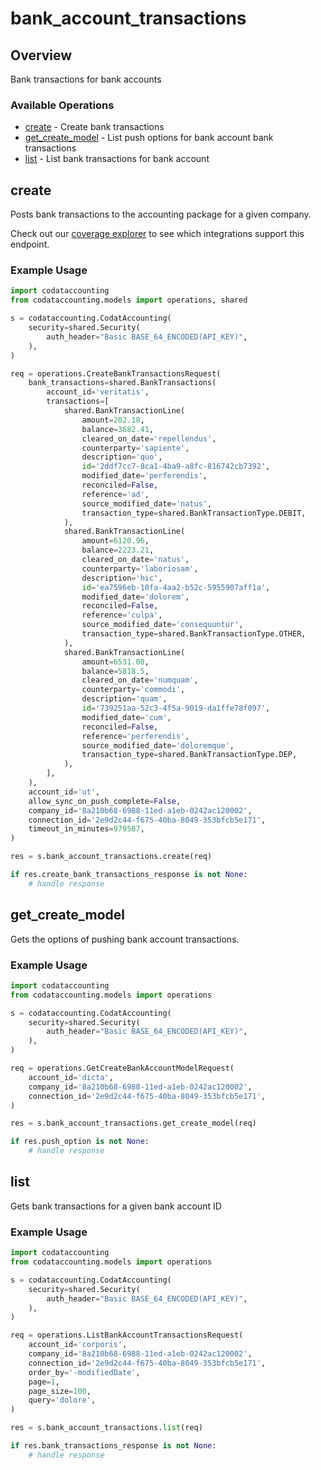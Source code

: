 # bank_account_transactions

## Overview

Bank transactions for bank accounts

### Available Operations

* [create](#create) - Create bank transactions
* [get_create_model](#get_create_model) - List push options for bank account bank transactions
* [list](#list) - List bank transactions for bank account

## create

Posts bank transactions to the accounting package for a given company.

Check out our [coverage explorer](https://knowledge.codat.io/supported-features/accounting?view=tab-by-data-type&dataType=bankTransactions) to see which integrations support this endpoint.

### Example Usage

```python
import codataccounting
from codataccounting.models import operations, shared

s = codataccounting.CodatAccounting(
    security=shared.Security(
        auth_header="Basic BASE_64_ENCODED(API_KEY)",
    ),
)

req = operations.CreateBankTransactionsRequest(
    bank_transactions=shared.BankTransactions(
        account_id='veritatis',
        transactions=[
            shared.BankTransactionLine(
                amount=202.18,
                balance=3682.41,
                cleared_on_date='repellendus',
                counterparty='sapiente',
                description='quo',
                id='2ddf7cc7-8ca1-4ba9-a8fc-816742cb7392',
                modified_date='perferendis',
                reconciled=False,
                reference='ad',
                source_modified_date='natus',
                transaction_type=shared.BankTransactionType.DEBIT,
            ),
            shared.BankTransactionLine(
                amount=6120.96,
                balance=2223.21,
                cleared_on_date='natus',
                counterparty='laboriosam',
                description='hic',
                id='ea7596eb-10fa-4aa2-b52c-5955907aff1a',
                modified_date='dolorem',
                reconciled=False,
                reference='culpa',
                source_modified_date='consequuntur',
                transaction_type=shared.BankTransactionType.OTHER,
            ),
            shared.BankTransactionLine(
                amount=6531.08,
                balance=5818.5,
                cleared_on_date='numquam',
                counterparty='commodi',
                description='quam',
                id='739251aa-52c3-4f5a-9019-da1ffe78f097',
                modified_date='cum',
                reconciled=False,
                reference='perferendis',
                source_modified_date='doloremque',
                transaction_type=shared.BankTransactionType.DEP,
            ),
        ],
    ),
    account_id='ut',
    allow_sync_on_push_complete=False,
    company_id='8a210b68-6988-11ed-a1eb-0242ac120002',
    connection_id='2e9d2c44-f675-40ba-8049-353bfcb5e171',
    timeout_in_minutes=979587,
)

res = s.bank_account_transactions.create(req)

if res.create_bank_transactions_response is not None:
    # handle response
```

## get_create_model

Gets the options of pushing bank account transactions.

### Example Usage

```python
import codataccounting
from codataccounting.models import operations

s = codataccounting.CodatAccounting(
    security=shared.Security(
        auth_header="Basic BASE_64_ENCODED(API_KEY)",
    ),
)

req = operations.GetCreateBankAccountModelRequest(
    account_id='dicta',
    company_id='8a210b68-6988-11ed-a1eb-0242ac120002',
    connection_id='2e9d2c44-f675-40ba-8049-353bfcb5e171',
)

res = s.bank_account_transactions.get_create_model(req)

if res.push_option is not None:
    # handle response
```

## list

Gets bank transactions for a given bank account ID

### Example Usage

```python
import codataccounting
from codataccounting.models import operations

s = codataccounting.CodatAccounting(
    security=shared.Security(
        auth_header="Basic BASE_64_ENCODED(API_KEY)",
    ),
)

req = operations.ListBankAccountTransactionsRequest(
    account_id='corporis',
    company_id='8a210b68-6988-11ed-a1eb-0242ac120002',
    connection_id='2e9d2c44-f675-40ba-8049-353bfcb5e171',
    order_by='-modifiedDate',
    page=1,
    page_size=100,
    query='dolore',
)

res = s.bank_account_transactions.list(req)

if res.bank_transactions_response is not None:
    # handle response
```
